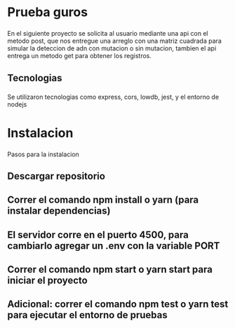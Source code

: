 # Prueba guros

###

En el siguiente proyecto se solicita al usuario mediante una api con el metodo post, que nos entregue una arreglo con una matriz cuadrada para simular la deteccion de adn con mutacion o sin mutacion, tambien el api entrega un metodo get para obtener los registros.

## Tecnologias

###

Se utilizaron tecnologias como express, cors, lowdb, jest, y el entorno de nodejs

# Instalacion

###

Pasos para la instalacion

## Descargar repositorio

## Correr el comando npm install o yarn (para instalar dependencias)

## El servidor corre en el puerto 4500, para cambiarlo agregar un .env con la variable PORT

## Correr el comando npm start o yarn start para iniciar el proyecto

## Adicional: correr el comando npm test o yarn test para ejecutar el entorno de pruebas
